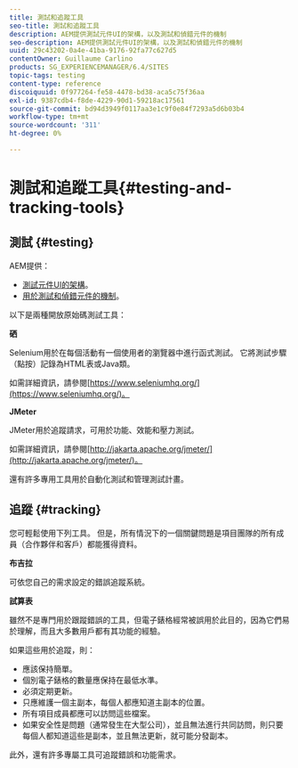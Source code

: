 ```yaml
---
title: 測試和追蹤工具
seo-title: 測試和追蹤工具
description: AEM提供測試元件UI的架構，以及測試和偵錯元件的機制
seo-description: AEM提供測試元件UI的架構，以及測試和偵錯元件的機制
uuid: 29c43202-0a4e-41ba-9176-92fa77c627d5
contentOwner: Guillaume Carlino
products: SG_EXPERIENCEMANAGER/6.4/SITES
topic-tags: testing
content-type: reference
discoiquuid: 0f977264-fe58-4478-bd38-aca5c75f36aa
exl-id: 9387cdb4-f8de-4229-90d1-59218ac17561
source-git-commit: bd94d3949f0117aa3e1c9f0e84f7293a5d6b03b4
workflow-type: tm+mt
source-wordcount: '311'
ht-degree: 0%

---
```


# 測試和追蹤工具{#testing-and-tracking-tools}

## 測試 {#testing}

AEM提供：

* [測試元件UI的架構](/help/sites-developing/hobbes.md)。
* [用於測試和偵錯元件的機制](/help/sites-developing/developer-mode.md)。

以下是兩種開放原始碼測試工具：

**硒**

Selenium用於在每個活動有一個使用者的瀏覽器中進行函式測試。 它將測試步驟（點按）記錄為HTML表或Java類。

如需詳細資訊，請參閱[https://www.seleniumhq.org/](https://www.seleniumhq.org/)。

**JMeter**

JMeter用於追蹤請求，可用於功能、效能和壓力測試。

如需詳細資訊，請參閱[http://jakarta.apache.org/jmeter/](http://jakarta.apache.org/jmeter/)。

還有許多專用工具用於自動化測試和管理測試計畫。

## 追蹤 {#tracking}

您可輕鬆使用下列工具。 但是，所有情況下的一個關鍵問題是項目團隊的所有成員（合作夥伴和客戶）都能獲得資料。

**布吉拉**

可依您自己的需求設定的錯誤追蹤系統。

**試算表**

雖然不是專門用於跟蹤錯誤的工具，但電子錶格經常被誤用於此目的，因為它們易於理解，而且大多數用戶都有其功能的經驗。

如果這些用於追蹤，則：

* 應該保持簡單。
* 個別電子錶格的數量應保持在最低水準。
* 必須定期更新。
* 只應維護一個主副本，每個人都應知道主副本的位置。
* 所有項目成員都應可以訪問這些檔案。
* 如果安全性是問題（通常發生在大型公司），並且無法進行共同訪問，則只要每個人都知道這些是副本，並且無法更新，就可能分發副本。

此外，還有許多專屬工具可追蹤錯誤和功能需求。
